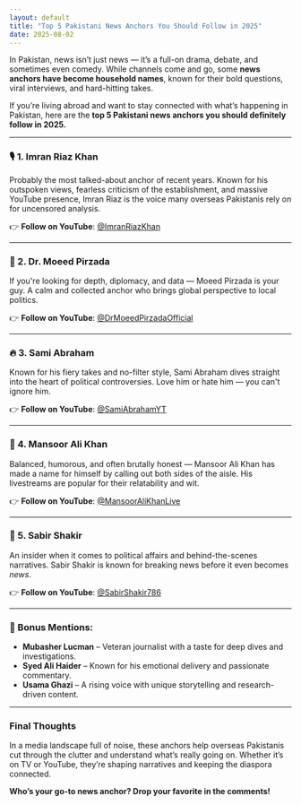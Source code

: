 ```yaml
---
layout: default
title: "Top 5 Pakistani News Anchors You Should Follow in 2025"
date: 2025-08-02
---
```


In Pakistan, news isn’t just news — it’s a full-on drama, debate, and sometimes even comedy. While channels come and go, some **news anchors have become household names**, known for their bold questions, viral interviews, and hard-hitting takes.

If you’re living abroad and want to stay connected with what’s happening in Pakistan, here are the **top 5 Pakistani news anchors you should definitely follow in 2025.**

---

### 🎙️ 1. **Imran Riaz Khan**

Probably the most talked-about anchor of recent years. Known for his outspoken views, fearless criticism of the establishment, and massive YouTube presence, Imran Riaz is the voice many overseas Pakistanis rely on for uncensored analysis.

👉 **Follow on YouTube**: [@ImranRiazKhan](https://www.youtube.com/@ImranRiazKhan)

---

### 🧠 2. **Dr. Moeed Pirzada**

If you're looking for depth, diplomacy, and data — Moeed Pirzada is your guy. A calm and collected anchor who brings global perspective to local politics.

👉 **Follow on YouTube**: [@DrMoeedPirzadaOfficial](https://www.youtube.com/@DrMoeedPirzadaOfficial)

---

### 🔥 3. **Sami Abraham**

Known for his fiery takes and no-filter style, Sami Abraham dives straight into the heart of political controversies. Love him or hate him — you can't ignore him.

👉 **Follow on YouTube**: [@SamiAbrahamYT](https://www.youtube.com/@SamiAbrahamYT)

---

### 🎯 4. **Mansoor Ali Khan**

Balanced, humorous, and often brutally honest — Mansoor Ali Khan has made a name for himself by calling out both sides of the aisle. His livestreams are popular for their relatability and wit.

👉 **Follow on YouTube**: [@MansoorAliKhanLive](https://www.youtube.com/@MansoorAliKhanLive)

---

### 📡 5. **Sabir Shakir**

An insider when it comes to political affairs and behind-the-scenes narratives. Sabir Shakir is known for breaking news before it even becomes *news*.

👉 **Follow on YouTube**: [@SabirShakir786](https://www.youtube.com/@SabirShakir786)

---

### 👀 Bonus Mentions:
- **Mubasher Lucman** – Veteran journalist with a taste for deep dives and investigations.
- **Syed Ali Haider** – Known for his emotional delivery and passionate commentary.
- **Usama Ghazi** – A rising voice with unique storytelling and research-driven content.

---

### Final Thoughts

In a media landscape full of noise, these anchors help overseas Pakistanis cut through the clutter and understand what’s really going on. Whether it’s on TV or YouTube, they’re shaping narratives and keeping the diaspora connected.

**Who’s your go-to news anchor? Drop your favorite in the comments!**
